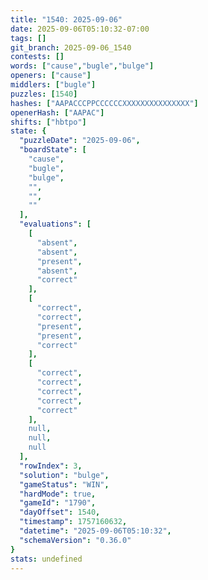 ```yaml
---
title: "1540: 2025-09-06"
date: 2025-09-06T05:10:32-07:00
tags: []
git_branch: 2025-09-06_1540
contests: []
words: ["cause","bugle","bulge"]
openers: ["cause"]
middlers: ["bugle"]
puzzles: [1540]
hashes: ["AAPACCCPPCCCCCCXXXXXXXXXXXXXXX"]
openerHash: ["AAPAC"]
shifts: ["hbtpo"]
state: {
  "puzzleDate": "2025-09-06",
  "boardState": [
    "cause",
    "bugle",
    "bulge",
    "",
    "",
    ""
  ],
  "evaluations": [
    [
      "absent",
      "absent",
      "present",
      "absent",
      "correct"
    ],
    [
      "correct",
      "correct",
      "present",
      "present",
      "correct"
    ],
    [
      "correct",
      "correct",
      "correct",
      "correct",
      "correct"
    ],
    null,
    null,
    null
  ],
  "rowIndex": 3,
  "solution": "bulge",
  "gameStatus": "WIN",
  "hardMode": true,
  "gameId": "1790",
  "dayOffset": 1540,
  "timestamp": 1757160632,
  "datetime": "2025-09-06T05:10:32",
  "schemaVersion": "0.36.0"
}
stats: undefined
---
```

<!-- more -->

